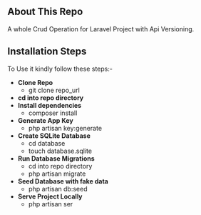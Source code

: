 
## About This Repo

A whole Crud Operation for Laravel Project with Api Versioning.

## Installation Steps
To Use it kindly follow these steps:-

- **Clone Repo**
    - git clone repo_url 
- **cd into repo directory**
- **Install dependencies**
    - composer install
- **Generate App Key**
    - php artisan key:generate
- **Create SQLite Database**
    - cd database
    - touch database.sqlite
- **Run Database Migrations**
    - cd into repo directory
    - php artisan migrate
- **Seed Database with fake data**
    - php artisan db:seed
- **Serve Project Locally**
    - php artisan ser


